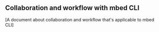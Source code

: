 ## Collaboration and workflow with mbed CLI

[A document about collaboration and workflow that's applicable to mbed CLI]
